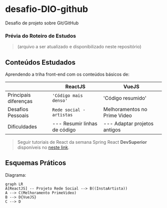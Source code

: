 # desafio-DIO-github
Desafio de projeto sobre Git/GitHub


### Prévia do Roteiro de Estudos 

 > (arquivo a ser atualizado e disponibilizado neste repositório)

## Conteúdos Estudados

Aprendendo a triha front-end com os conteúdos básicos de:

|                |ReactJS                          |VueJS                         |
|----------------|-------------------------------|-----------------------------|
|Principais diferenças|`'Código mais denso'`            |'Código resumido'            |
|Desafios Pessoais          |`Rede social - artistas`            |Melhoramentos no Prime Video            |
|Dificuldades          |--- Resumir linhas de código |--- Adaptar projetos antigos|



> Seguir tutoriais de React da semana Spring React **DevSuperior** disponíveis no [neste link](https://devsuperior.com.br/evento-sds?episodio=1).


## Esquemas Práticos

Diagrama:



```mermaid
graph LR
A[ReactJS] -- Projeto Rede Social --> B((InstaArtista))
A --> C(Melhoramento PrimeVideo)
B --> D{VueJS}
C --> D
```
